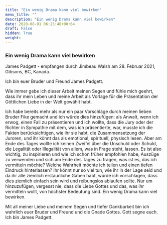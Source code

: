 ```yaml
---
title: "Ein wenig Drama kann viel bewirken"
menu_title: ""
description: "Ein wenig Drama kann viel bewirken"
date: 2020-08-01 06:25:48+00:64
draft: False
hidden: True
weight:
---
```

### Ein wenig Drama kann viel bewirken

James Padgett - empfangen durch Jimbeau Walsh am 28. Februar 2021, Gibsons, BC, Kanada.

Ich bin euer Bruder und Freund James Padgett.

Wie immer gebe ich dieser Arbeit meinen Segen und fühle mich geehrt, dass ihr mein Leben und meine Arbeit als Vorlage für die Präsentation der Göttlichen Liebe in der Welt gewählt habt.

Ich habe bereits mehr als nur ein paar Vorschläge durch meinen lieben Bruder Fike gemacht und ich würde dies hinzufügen: als Anwalt, wenn ich erwog, einen Fall zu präsentieren und ich wollte, dass die Jury oder der Richter in Sympathie mit dem, was ich präsentierte, war, musste ich die Fakten berücksichtigen, wie ihr sie habt, die Zusammensetzung der Juroren, und ihr könnt das als emotional, spirituell, physisch lesen. Aber am Ende des Tages wollte ich keinen Zweifel über die Unschuld oder Schuld, die Legalität oder Illegalität von allem, was in Frage steht, lassen. Es ist also wichtig, zu inspirieren und wie ich schon früher empfohlen habe, Auszüge zu verwenden und sich am Ende des Tages zu fragen, was ist es, das ich vermitteln möchte? Welche Wahrheit möchte ich teilen und einen tiefen Eindruck hinterlassen? Ihr könnt nur so viel tun, wie ihr in der Lage seid und da ihr alle ziemlich erstaunliche Gaben habt, würde ich vorschlagen, dass dies ziemlich einfach sein wird und reibungslos ablaufen sollte. Nur um hinzuzufügen, vergesst nie, dass die Liebe Gottes und das, was ihr vermitteln wollt, von höchster Bedeutung sind. Ein wenig Drama kann viel bewirken.

Mit all meiner Liebe und meinem Segen und tiefer Dankbarkeit bin ich wahrlich euer Bruder und Freund und die Gnade Gottes. Gott segne euch. Ich bin James Padgett.
